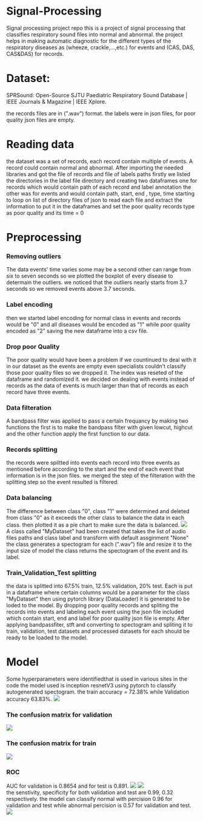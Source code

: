 # Signal-Processing
Signal processing project repo
this is a project of signal processing that classifies respiratory sound files into normal and abnormal.
the project helps in making automatic diagnostic for the different types of the respiratory diseases as (wheeze, crackle,...,etc.) for events and (CAS, DAS, CAS&DAS) for records.
# Dataset:
SPRSound: Open-Source SJTU Paediatric Respiratory Sound Database | IEEE Journals & Magazine | IEEE Xplore.

the records files are in (".wav") format. 
the labels were in json files, for poor quality json files are empty. 
# Reading data
the dataset was a set of records, each record contain multiple of events. A record could contain normal and abnormal.
After importing the needed libraries and got the file of records and file of labels paths 
firstly we listed the directories in the label file directory and creating two dataframes one for records which would contain path of each record and label annotation the other was for events and would contain path, start, end , type, time 
starting to loop on list of directory files of json to read each file and extract the information to put it in the dataframes and set the poor quality records type as poor quality and its time = 0 
# Preprocessing
### Removing outliers
The data events' time varies some may be a second other can range from six to seven seconds so we plotted the boxplot of every disease to determain the outliers. we noticed that the outliers nearly starts from 3.7 seconds so we removed events above 3.7 seconds.
### Label encoding
then we started label encoding for normal class in events and records would be "0" and all diseases would be encoded as "1" while poor quality encoded as "2" saving the new dataframe into a csv file.
### Drop poor Quality
The poor quality would have been a problem if we countinued to deal with it in our dataset as the events are empty even specialists couldn't classify those poor quality files so we dropped it.
The index was reseted of the dataframe and randomized it.
we decided on dealing with events instead of records as the data of events is much larger than that of records as each record have three events. 
### Data filteration
A bandpass filter was applied to pass a certain frequancy by making two functions the first is to make the bandpass filter with given lowcut, highcut and the other function apply the first function to our data.
### Records splitting
the records were spiltted into events each record into three events as mentioned before according to the start and the end of each event that information is in the json files. we merged the step of the filteration with the splitting step so the event resulted is filtered. 
### Data balancing
The difference between class "0", class "1" were determined and deleted from class "0" as it exceeds the other class to balance the data in each class. then plotted it as a pie chart to make sure the data is balanced.
<img src="https://github.com/SalmaSameh02/Signal-Processing/blob/e7d0cc5f1a9d1971af96b8659d406cb1c05b8d11/chart%20for%20data%20after%20balancing.png"><Br>
A class called "MyDataset" had been created that takes the list of audio files paths and class label and transform with default assginment "None" the class generates a spectogram for each (".wav") file and resize it to the input size of model the class returns the spectogram of the event and its label.
### Train_Validation_Test splitting
the data is splitted into 67.5% train, 12.5% validation, 20% test. Each is put in a dataframe where certain columns would be a parameter for the class "MyDataset" then using pytorch library (DataLoader) it is generated to be loded to the model.
By dropping poor quality records and spliting the records into events and labeling each event using the json file included which contain start, end and label for poor quality json file is empty. After applying bandpassfiter, stft and converting to spectogram and spliting it to train, validation, test datasets and processed datasets for each should be ready to be loaded to the model.
# Model
Some hyperparameters were identifiedthat is used in various sites in the code
the model used is inception resnetV3 using pytorch to classify autogenerated spectogram.
the train accuracy = 72.38% while Validation accuracy 63.83%.
<img src="https://github.com/SalmaSameh02/Signal-Processing/blob/a2bea407f437cba0b90bdc991e3259131301d7f7/Accuracy.png"><Br>
### The confusion matrix for validation
<img src="https://github.com/SalmaSameh02/Signal-Processing/blob/a2bea407f437cba0b90bdc991e3259131301d7f7/Confussion%20matrix%20for%20validation.png"><Br>
### The confusion matrix for train
<img src="https://github.com/SalmaSameh02/Signal-Processing/blob/a2bea407f437cba0b90bdc991e3259131301d7f7/Confussion%20matrix%20for%20test.png"><Br>
### ROC 
AUC for validation is 0.8654 and for test is 0.891.
<img src="https://github.com/SalmaSameh02/Signal-Processing/blob/a2bea407f437cba0b90bdc991e3259131301d7f7/ROC%20for%20vaidation.png">
<img src="https://github.com/SalmaSameh02/Signal-Processing/blob/a2bea407f437cba0b90bdc991e3259131301d7f7/ROC%20for%20test.png"><Br>
the senstivity, specificity for both validation and test are 0.99, 0.32 respectively.
the model can classify normal with percision 0.96 for validation and test while abnormal percision is 0.57 for validation and test.
<img src="https://github.com/SalmaSameh02/Signal-Processing/blob/a2bea407f437cba0b90bdc991e3259131301d7f7/senstivity%2C%20specificity%20for%20validation.png"><Br>

